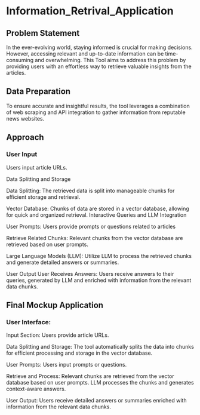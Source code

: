 # Information_Retrival_Application

## Problem Statement
In the ever-evolving world, staying informed is crucial for making decisions. However, accessing relevant and up-to-date information can be time-consuming and overwhelming. This Tool aims to address this problem by providing users with an effortless way to retrieve valuable insights from the articles.

## Data Preparation
To ensure accurate and insightful results, the tool leverages a combination of web scraping and API integration to gather information from reputable news websites.

## Approach

###  User Input

Users input article URLs.

Data Splitting and Storage

Data Splitting:
The retrieved data is split into manageable chunks for efficient storage and retrieval.

Vector Database:
Chunks of data are stored in a vector database, allowing for quick and organized retrieval.
Interactive Queries and LLM Integration

User Prompts:
Users provide prompts or questions related to articles

Retrieve Related Chunks:
Relevant chunks from the vector database are retrieved based on user prompts.

Large Language Models (LLM):
Utilize LLM to process the retrieved chunks and generate detailed answers or summaries.

User Output
User Receives Answers:
Users receive answers to their queries, generated by LLM and enriched with information from the relevant data chunks.

## Final Mockup Application

### User Interface:

Input Section:
Users provide article URLs.

Data Splitting and Storage:
The tool automatically splits the data into chunks for efficient processing and storage in the vector database.

User Prompts:
Users input prompts or questions.

Retrieve and Process:
Relevant chunks are retrieved from the vector database based on user prompts.
LLM processes the chunks and generates context-aware answers.

User Output:
Users receive detailed answers or summaries enriched with information from the relevant data chunks.